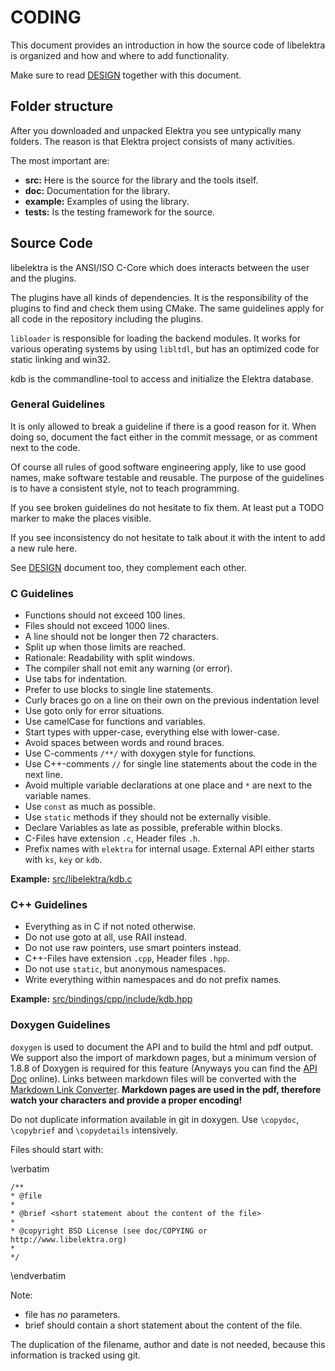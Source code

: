 # CODING #

This document provides an introduction in how the source code of
libelektra is organized and how and where to add functionality.

Make sure to read [DESIGN](DESIGN.md) together with this document.

## Folder structure ##

After you downloaded and unpacked Elektra you see untypically many
folders. The reason is that Elektra project consists of many activities.

The most important are:

 * **src:** Here is the source for the library and the tools itself.
 * **doc:** Documentation for the library.
 * **example:** Examples of using the library.
 * **tests:** Is the testing framework for the source.

## Source Code ##

libelektra is the ANSI/ISO C-Core which does interacts between the user
and the plugins.

The plugins have all kinds of dependencies. It is the responsibility of
the plugins to find and check them using CMake. The same guidelines
apply for all code in the repository including the plugins.

`libloader` is responsible for loading the backend modules. It works for
various operating systems by using `libltdl`, but has an optimized code
for static linking and win32.

kdb is the commandline-tool to access and initialize the Elektra database.

### General Guidelines ###

It is only allowed to break a guideline if there is a good reason
for it. When doing so, document the fact either in the commit message,
or as comment next to the code.

Of course all rules of good software engineering apply, like to
use good names, make software testable and reusable.
The purpose of the guidelines is to have a consistent
style, not to teach programming.

If you see broken guidelines do not hesitate to fix them. At least put a
TODO marker to make the places visible.

If you see inconsistency do not hesitate to talk about it with the
intent to add a new rule here.

See [DESIGN](DESIGN.md) document too, they complement each other.


### C Guidelines ###

 * Functions should not exceed 100 lines.
 * Files should not exceed 1000 lines.
 * A line should not be longer then 72 characters.
 * Split up when those limits are reached.
 * Rationale: Readability with split windows.
 * The compiler shall not emit any warning (or error).
 * Use tabs for indentation.
 * Prefer to use blocks to single line statements.
 * Curly braces go on a line on their own on the previous indentation level
 * Use goto only for error situations.
 * Use camelCase for functions and variables.
 * Start types with upper-case, everything else with lower-case.
 * Avoid spaces between words and round braces.
 * Use C-comments `/**/` with doxygen style for functions.
 * Use C++-comments `//` for single line statements about the code in the
next line.
 * Avoid multiple variable declarations at one place and `*` are next to the
variable names.
 * Use `const` as much as possible.
 * Use `static` methods if they should not be externally visible.
 * Declare Variables as late as possible, preferable within blocks.
 * C-Files have extension `.c`, Header files `.h`.
 * Prefix names with `elektra` for internal usage. External API either starts
with `ks`, `key` or `kdb`.

**Example:** [src/libelektra/kdb.c](../src/libelektra/kdb.c)


### C++ Guidelines ###

 * Everything as in C if not noted otherwise.
 * Do not use goto at all, use RAII instead.
 * Do not use raw pointers, use smart pointers instead.
 * C++-Files have extension `.cpp`, Header files `.hpp`.
 * Do not use `static`, but anonymous namespaces.
 * Write everything within namespaces and do not prefix names.

**Example:** [src/bindings/cpp/include/kdb.hpp](../src/bindings/cpp/include/kdb.hpp)


### Doxygen Guidelines ###

`doxygen` is used to document the API and to build the html and pdf output.
We support also the import of markdown pages, but a minimum version of 1.8.8
of Doxygen is required for this feature (Anyways you can find the
[API Doc](http://doc.libelektra.org/api/latest/html/) online).
Links between markdown files will be converted with the
[Markdown Link Converter](markdownlinkconverter/README.md).
**Markdown pages are used in the pdf, therefore watch your characters and
provide a proper encoding!**

Do not duplicate information available in git in doxygen.
Use `\copydoc`, `\copybrief` and `\copydetails` intensively.


Files should start with:

\verbatim

	/**
	* @file
	*
	* @brief <short statement about the content of the file>
	*
	* @copyright BSD License (see doc/COPYING or http://www.libelektra.org)
	*
	*/

\endverbatim

Note:
- file has *no* parameters.
- brief should contain a short statement about the content of the file.

The duplication of the filename, author and date is not needed, because
this information is tracked using git.
